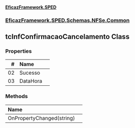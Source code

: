 #### [EficazFramework.SPED](EficazFrameworkSPED.md 'EficazFramework SPED')
### [EficazFramework.SPED.Schemas.NFSe.Common](EficazFramework.SPED.Schemas.NFSe.Common.md 'EficazFramework.SPED.Schemas.NFSe.Common')

## tcInfConfirmacaoCancelamento Class
### Properties

| # | Name | |
| ---: | :--- | :--- |
| 02 | Sucesso |  |
| 03 | DataHora |  |
### Methods

| Name | |
| :--- | :--- |
| OnPropertyChanged(string) |  |

